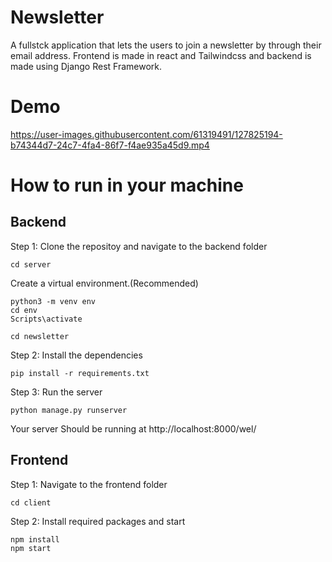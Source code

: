 # Newsletter
A fullstck application that lets the users to join a newsletter by through their email address. Frontend is made in react and Tailwindcss and backend is made using Django Rest Framework.

# Demo


https://user-images.githubusercontent.com/61319491/127825194-b74344d7-24c7-4fa4-86f7-f4ae935a45d9.mp4



# How to run in your machine

## Backend

Step 1: Clone the repositoy and navigate to the backend folder

```
cd server
```

Create a virtual environment.(Recommended)

```
python3 -m venv env
cd env
Scripts\activate
```

```
cd newsletter
```

Step 2: Install the dependencies

```
pip install -r requirements.txt
```

Step 3: Run the server

```
python manage.py runserver
```

Your server Should be running at http://localhost:8000/wel/

## Frontend

Step 1: Navigate to the frontend folder

```
cd client
```

Step 2: Install required packages and start

```
npm install
npm start
```
